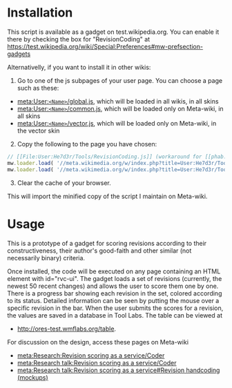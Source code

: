Installation
===========================

This script is available as a gadget on test.wikipedia.org. You can enable it there by checking the box for "RevisionCoding" at
https://test.wikipedia.org/wiki/Special:Preferences#mw-prefsection-gadgets

Alternativelly, if you want to install it in other wikis:

1. Go to one of the js subpages of your user page. You can choose a page such as these:
  * [meta:User:`<Name>`/global.js](https://meta.wikimedia.org/wiki/Special:MyPage/global.js), which will be loaded in all wikis, in all skins
  * [meta:User:`<Name>`/common.js](https://meta.wikimedia.org/wiki/Special:MyPage/common.js), which will be loaded only on Meta-wiki, in all skins
  * [meta:User:`<Name>`/vector.js](https://meta.wikimedia.org/wiki/Special:MyPage/vector.js), which will be loaded only on Meta-wiki, in the vector skin
2. Copy the following to the page you have chosen:

  ```javascript
  // [[File:User:He7d3r/Tools/RevisionCoding.js]] (workaround for [[phab:T35355]])
  mw.loader.load( '//meta.wikimedia.org/w/index.php?title=User:He7d3r/Tools/RevisionCoding.css&action=raw&ctype=text/css', 'text/css' );
  mw.loader.load( '//meta.wikimedia.org/w/index.php?title=User:He7d3r/Tools/RevisionCoding.js&action=raw&ctype=text/javascript' );
  ```

3. Clear the cache of your browser.

This will import the minified copy of the script I maintain on Meta-wiki.

Usage
=====

This is a prototype of a gadget for scoring revisions according to their constructiveness, their author's good-faith and other similar (not necessarily binary) criteria.

Once installed, the code will be executed on any page containing an HTML element with id="rvc-ui". The gadget loads a set of revisions (currently, the newest 50 recent changes) and allows the user to score them one by one. There is a progress bar showing each revision in the set, colored according to its status. Detailed information can be seen by putting the mouse over a specific revision in the bar. When the user submits the scores for a revision, the values are saved in a database in Tool Labs. The table can be viewed at
* http://ores-test.wmflabs.org/table.

For discussion on the design, access these pages on Meta-wiki
* [meta:Research:Revision scoring as a service/Coder](https://meta.wikimedia.org/wiki/Research:Revision_scoring_as_a_service/Coder)
* [meta:Research talk:Revision scoring as a service/Coder](https://meta.wikimedia.org/wiki/Research_talk:Revision_scoring_as_a_service/Coder)
* [meta:Research talk:Revision scoring as a service#Revision handcoding (mockups)](https://meta.wikimedia.org/wiki/Research_talk:Revision_scoring_as_a_service#Revision_handcoding_.28mockups.29)
